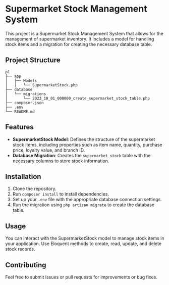 # Supermarket Stock Management System

This project is a Supermarket Stock Management System that allows for the management of supermarket inventory. It includes a model for handling stock items and a migration for creating the necessary database table.

## Project Structure

```
p1
├── app
│   ├── Models
│   │   └── SupermarketStock.php
├── database
│   └── migrations
│       └── 2023_10_01_000000_create_supermarket_stock_table.php
├── composer.json
├── .env
└── README.md
```

## Features

- **SupermarketStock Model**: Defines the structure of the supermarket stock items, including properties such as item name, quantity, purchase price, loyalty value, and branch ID.
- **Database Migration**: Creates the `supermarket_stock` table with the necessary columns to store stock information.

## Installation

1. Clone the repository.
2. Run `composer install` to install dependencies.
3. Set up your `.env` file with the appropriate database connection settings.
4. Run the migration using `php artisan migrate` to create the database table.

## Usage

You can interact with the SupermarketStock model to manage stock items in your application. Use Eloquent methods to create, read, update, and delete stock records.

## Contributing

Feel free to submit issues or pull requests for improvements or bug fixes.